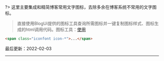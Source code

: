 ?> 这里主要集成和精简博客常用文字图标，去除多余在博客系统不常用的文字图标。

> 直接使用BlogUi提供的图标工具查询所需图标并一键复制图标样式、图标生成的html调用代码。图标工具：[使用](http://localhost:3000/design/icons.html)

```html
<span class="iconfont icon-*">...</span>
```

最后更新：2022-02-03

---
